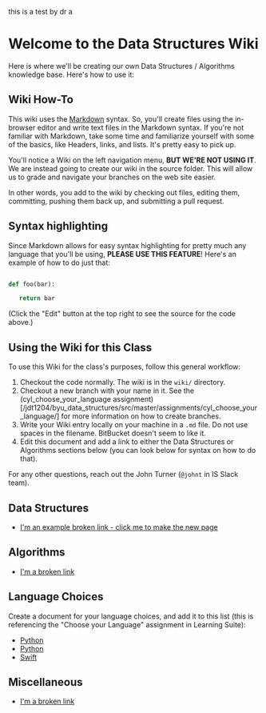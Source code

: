 this is a test by dr a

# Welcome to the Data Structures Wiki

Here is where we'll be creating our own Data Structures / Algorithms knowledge base. Here's how to use it: 

## Wiki How-To

This wiki uses the [Markdown](http://daringfireball.net/projects/markdown/) syntax. So, you'll create files using the in-browser editor and write text files in the Markdown syntax. If you're not familiar with Markdown, take some time and familiarize yourself with some of the basics, like Headers, links, and lists. It's pretty easy to pick up. 

You'll notice a Wiki on the left navigation menu, **BUT WE'RE NOT USING IT**. We are instead going to create our wiki in the source folder.  This will allow us to grade and navigate your branches on the web site easier.

In other words, you add to the wiki by checking out files, editing them, committing, pushing them back up, and submitting a pull request.


## Syntax highlighting

Since Markdown allows for easy syntax highlighting for pretty much any language that you'll be using, **PLEASE USE THIS FEATURE**! Here's an example of how to do just that: 

```python

def foo(bar):

   return bar

```

(Click the "Edit" button at the top right to see the source for the code above.)

## Using the Wiki for this Class

To use this Wiki for the class's purposes, follow this general workflow: 

1. Checkout the code normally.  The wiki is in the `wiki/` directory.
1. Checkout a new branch with your name in it.  See the (cyl_choose_your_language assignment)[/jdt1204/byu_data_structures/src/master/assignments/cyl_choose_your_language/] for more information on how to create branches.
1. Write your Wiki entry locally on your machine in a `.md` file.  Do not use spaces in the filename.  BitBucket doesn't seem to like it.
2. Edit this document and add a link to either the Data Structures or Algorithms sections below (you can look below for syntax on how to do that). 

For any other questions, reach out the John Turner (`@johnt` in IS Slack team). 

## Data Structures

- [I'm an example broken link - click me to make the new page](Example_Data_Structure.md)

## Algorithms

- [I'm a broken link](Example_Algorithm.md)

## Language Choices

Create a document for your language choices, and add it to this list (this is referencing the "Choose your Language" assignment in Learning Suite): 

- [Python](Python_Choose_Language_Assignment.md)
- [Python](Everything_Python.md)
- [Swift](Swift_Choose_Language_Assignment.md)

## Miscellaneous

- [I'm a broken link](Example_Miscellaneous_Article.md)